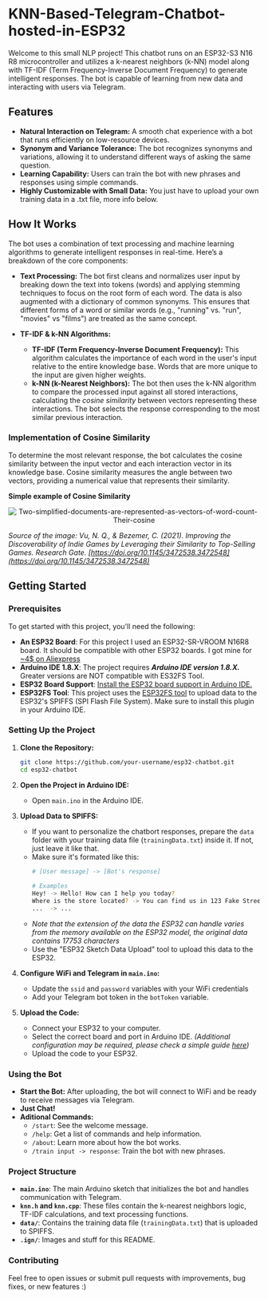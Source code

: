 # KNN-Based-Telegram-Chatbot-hosted-in-ESP32

Welcome to this small NLP project! This chatbot runs on an ESP32-S3 N16 R8 microcontroller and utilizes a k-nearest neighbors (k-NN) model along with TF-IDF (Term Frequency-Inverse Document Frequency) to generate intelligent  responses. The bot is capable of learning from new data and interacting with users via Telegram.

## Features
- **Natural Interaction on Telegram:** A smooth chat experience with a bot that runs efficiently on low-resource devices.
- **Synonym and Variance Tolerance:** The bot recognizes synonyms and variations, allowing it to understand different ways of asking the same question.
- **Learning Capability:** Users can train the bot with new phrases and responses using simple commands.
- **Highly Customizable with Small Data:** You just have to upload your own training data in a .txt file, more info below.

## How It Works
The bot uses a combination of text processing and machine learning algorithms to generate intelligent responses in real-time. Here’s a breakdown of the core components:

- **Text Processing:** The bot first cleans and normalizes user input by breaking down the text into tokens (words) and applying stemming techniques to focus on the root form of each word. The data is also augmented with a dictionary of common synonyms. This ensures that different forms of a word or similar words (e.g., "running" vs. "run", "movies" vs "films") are treated as the same concept.

- **TF-IDF & k-NN Algorithms:** 
  - **TF-IDF (Term Frequency-Inverse Document Frequency):** This algorithm calculates the importance of each word in the user's input relative to the entire knowledge base. Words that are more unique to the input are given higher weights.
  - **k-NN (k-Nearest Neighbors):** The bot then uses the k-NN algorithm to compare the processed input against all stored interactions, calculating the *cosine similarity* between vectors representing these interactions. The bot selects the response corresponding to the most similar previous interaction.

### Implementation of Cosine Similarity

To determine the most relevant response, the bot calculates the cosine similarity between the input vector and each interaction vector in its knowledge base. Cosine similarity measures the angle between two vectors, providing a numerical value that represents their similarity.

**Simple example of Cosine Similarity**
<p align="center">
  <img src="https://github.com/user-attachments/assets/c76f036a-48a3-412c-ab8d-c5bc4d35f176" alt="Two-simplified-documents-are-represented-as-vectors-of-word-count-Their-cosine">
</p>

*Source of the image: Vu, N. Q., & Bezemer, C. (2021). Improving the Discoverability of Indie Games by Leveraging their Similarity to Top-Selling Games. Research Gate. [https://doi.org/10.1145/3472538.3472548](https://doi.org/10.1145/3472538.3472548)*


## Getting Started

### Prerequisites

To get started with this project, you'll need the following:

- **An ESP32 Board**: For this project I used an ESP32-SR-VROOM N16R8 board.
  It should be compatible with other ESP32 boards. I got mine for [~4$ on Aliexpress](https://es.aliexpress.com/item/1005006716318106.html?srcSns=sns_Copy&sourceType=570&spreadType=socialShare&bizType=ProductDetail&social_params=60746885794&aff_fcid=410ea7705d764e55ab1ae1ab0cc71776-1723747881531-02552-_EvqHskt&tt=MG&aff_fsk=_EvqHskt&aff_platform=default&sk=_EvqHskt&aff_trace_key=410ea7705d764e55ab1ae1ab0cc71776-1723747881531-02552-_EvqHskt&shareId=60746885794&businessType=ProductDetail&platform=AE&terminal_id=12ba69b1bfa641daad13ae1e7a9b015b&afSmartRedirect=y&gatewayAdapt=glo2esp)
- **Arduino IDE 1.8.X**: The project requires ***Arduino IDE version 1.8.X.*** Greater versions are NOT compatible with ES32FS Tool.
- **ESP32 Board Support**: [Install the ESP32 board support in Arduino IDE.](https://docs.espressif.com/projects/arduino-esp32/en/latest/installing.html) 
- **ESP32FS Tool**: This project uses the [ESP32FS tool](https://github.com/me-no-dev/arduino-esp32fs-plugin) to upload data to the ESP32's SPIFFS (SPI Flash File System). Make sure to install this plugin in your Arduino IDE.

### Setting Up the Project

1. **Clone the Repository:**

    ```bash
    git clone https://github.com/your-username/esp32-chatbot.git
    cd esp32-chatbot
    ```

2. **Open the Project in Arduino IDE:**
    - Open `main.ino` in the Arduino IDE.

3. **Upload Data to SPIFFS:**
    - If you want to personalize the chatbort responses, prepare the `data` folder with your training data file (`trainingData.txt`) inside it. If not, just leave it like that. 
    - Make sure it's formated like this:
      ```bash
      # [User message] -> [Bot's response]
    
      # Examples
      Hey! -> Hello! How can I help you today?
      Where is the store located? -> You can find us in 123 Fake Street.
      ...  -> ...
       ```
    - *Note that the extension of the data the ESP32 can handle varies from the memory available on the ESP32 model, the original data contains 17753 characters*
    - Use the "ESP32 Sketch Data Upload" tool to upload this data to the ESP32.

5. **Configure WiFi and Telegram in `main.ino`:**
    - Update the `ssid` and `password` variables with your WiFi credentials 
    - Add your Telegram bot token in the `botToken` variable.

6. **Upload the Code:**
    - Connect your ESP32 to your computer.
    - Select the correct board and port in Arduino IDE. *(Additional configuration may be required, please check a simple guide [here](https://lastminuteengineers.com/esp32-arduino-ide-tutorial/))*
    - Upload the code to your ESP32.

### Using the Bot

- **Start the Bot:** After uploading, the bot will connect to WiFi and be ready to receive messages via Telegram.
- **Just Chat!** 
- **Aditional Commands:**
  - `/start`: See the welcome message.
  - `/help`: Get a list of commands and help information.
  - `/about`: Learn more about how the bot works.
  - `/train input -> response`: Train the bot with new phrases.

### Project Structure

- **`main.ino`**: The main Arduino sketch that initializes the bot and handles communication with Telegram.
- **`knn.h` and `knn.cpp`**: These files contain the k-nearest neighbors logic, TF-IDF calculations, and text processing functions.
- **`data/`**: Contains the training data file (`trainingData.txt`) that is uploaded to SPIFFS.
- **`.ign/`**: Images and stuff for this README.
  
### Contributing
Feel free to open issues or submit pull requests with improvements, bug fixes, or new features :) 


